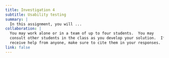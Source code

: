 ```yaml
---
title: Investigation 4
subtitle: Usability testing
summary: |
  In this assignment, you will ...
collaboration: |
  You may work alone or in a team of up to four students.  You may
  consult other students in the class as you develop your solution.  If you
  receive help from anyone, make sure to cite them in your responses. 
link: false
---
```

